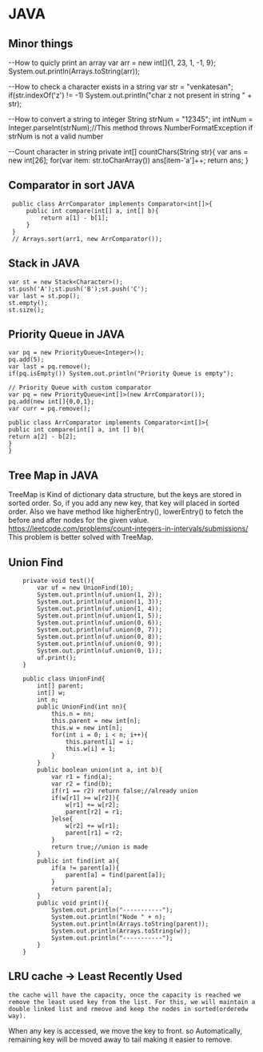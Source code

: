 # JAVA
## Minor things

--How to quicly print an array
var arr = new int[]{1, 23, 1, -1, 9};
System.out.println(Arrays.toString(arr));

--How to check a character exists in a string
var str = "venkatesan";
if(str.indexOf('z') != -1) System.out.println("char z not present in string " + str);

--How to convert a string to integer
String strNum = "12345";
int intNum = Integer.parseInt(strNum);//This method throws NumberFormatException if strNum is not a valid number

--Count character in string
private int[] countChars(String str){
    var ans = new int[26];
    for(var item: str.toCharArray()) ans[item-'a']++;
    return ans;
}



## Comparator in sort JAVA
 ```
  public class ArrComparator implements Comparator<int[]>{
      public int compare(int[] a, int[] b){
          return a[1] - b[1];
      }
  }
  // Arrays.sort(arr1, new ArrComparator());
 ```
 ## Stack in JAVA
  ```
  var st = new Stack<Character>();
  st.push('A');st.push('B');st.push('C');
  var last = st.pop();
  st.empty();
  st.size();
  ```
 ## Priority Queue in JAVA
 ```
 var pq = new PriorityQueue<Integer>();
 pq.add(5);
 var last = pq.remove();
 if(pq.isEmpty()) System.out.println("Priority Queue is empty");

 // Priority Queue with custom comparator
 var pq = new PriorityQueue<int[]>(new ArrComparator());
 pq.add(new int[]{0,0,1};
 var curr = pq.remove();

 public class ArrComparator implements Comparator<int[]>{
 public int compare(int[] a, int [] b){
 return a[2] - b[2];
 }
 }
 ```
 ## Tree Map in JAVA
  TreeMap is Kind of dictionary data structure, but the keys are stored in sorted order. So, if you add any new key, that key will placed in sorted order. Also we have method like higherEntry(), lowerEntry() to fetch the before and after nodes for the given value.
  https://leetcode.com/problems/count-integers-in-intervals/submissions/ This problem is better solved with TreeMap.

## Union Find

```
    private void test(){
        var uf = new UnionFind(10);
        System.out.println(uf.union(1, 2));
        System.out.println(uf.union(1, 3));
        System.out.println(uf.union(1, 4));
        System.out.println(uf.union(1, 5));
        System.out.println(uf.union(0, 6));
        System.out.println(uf.union(0, 7));
        System.out.println(uf.union(0, 8));
        System.out.println(uf.union(0, 9));
        System.out.println(uf.union(0, 1));
        uf.print();
    }

    public class UnionFind{
        int[] parent;
        int[] w;
        int n;
        public UnionFind(int nn){
            this.n = nn;
            this.parent = new int[n];
            this.w = new int[n];
            for(int i = 0; i < n; i++){
                this.parent[i] = i;
                this.w[i] = 1;
            }
        }
        public boolean union(int a, int b){
            var r1 = find(a);
            var r2 = find(b);
            if(r1 == r2) return false;//already union
            if(w[r1] >= w[r2]){
                w[r1] += w[r2];
                parent[r2] = r1;
            }else{
                w[r2] += w[r1];
                parent[r1] = r2;
            }
            return true;//union is made
        }
        public int find(int a){
            if(a != parent[a]){
                parent[a] = find(parent[a]);
            }
            return parent[a];
        }
        public void print(){
            System.out.println("-----------");
            System.out.println("Node " + n);
            System.out.println(Arrays.toString(parent));
            System.out.println(Arrays.toString(w));
            System.out.println("-----------");
        }
    }
```

 ## LRU cache -> Least Recently Used
    the cache will have the capacity, once the capacity is reached we remove the least used key from the list. For this, we will maintain a double linked list and rmeove and keep the nodes in sorted(orderedw way).
  When any key is accessed, we move the key to front. so Automatically, remaining key will be moved away to tail making it easier to remove.
